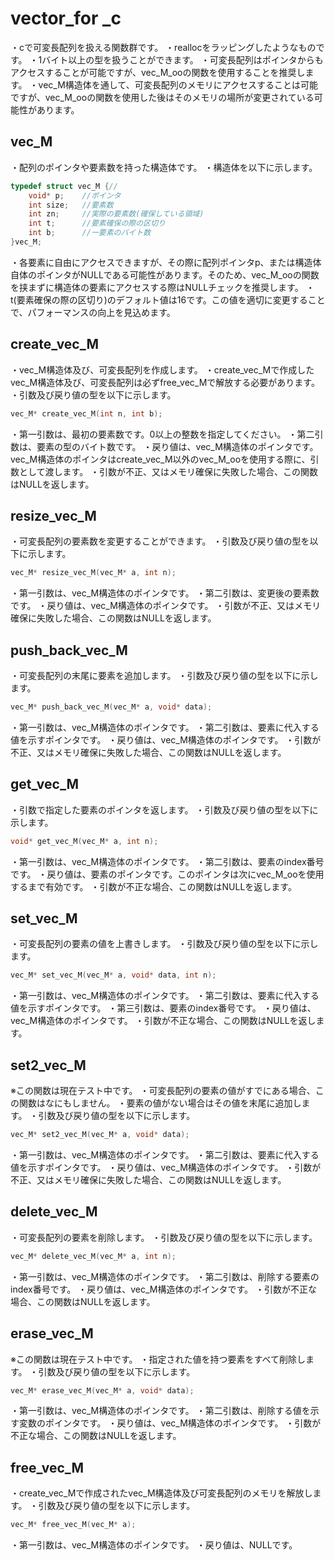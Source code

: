 # vector_for _c
・cで可変長配列を扱える関数群です。
・reallocをラッピングしたようなものです。
・1バイト以上の型を扱うことができます。
・可変長配列はポインタからもアクセスすることが可能ですが、vec_M_ooの関数を使用することを推奨します。
・vec_M構造体を通して、可変長配列のメモリにアクセスすることは可能ですが、vec_M_ooの関数を使用した後はそのメモリの場所が変更されている可能性があります。

## vec_M
・配列のポインタや要素数を持った構造体です。
・構造体を以下に示します。
```c
typedef struct vec_M {//
	void* p;	//ポインタ
	int size;	//要素数
	int zn;		//実際の要素数(確保している領域)
	int t;		//要素確保の際の区切り
	int b;		//一要素のバイト数
}vec_M;
```
・各要素に自由にアクセスできますが、その際に配列ポインタp、または構造体自体のポインタがNULLである可能性があります。そのため、vec_M_ooの関数を挟まずに構造体の要素にアクセスする際はNULLチェックを推奨します。
・t(要素確保の際の区切り)のデフォルト値は16です。この値を適切に変更することで、パフォーマンスの向上を見込めます。

## create_vec_M
・vec_M構造体及び、可変長配列を作成します。
・create_vec_Mで作成したvec_M構造体及び、可変長配列は必ずfree_vec_Mで解放する必要があります。
・引数及び戻り値の型を以下に示します。
```c
vec_M* create_vec_M(int n, int b);
```
・第一引数は、最初の要素数です。0以上の整数を指定してください。
・第二引数は、要素の型のバイト数です。
・戻り値は、vec_M構造体のポインタです。vec_M構造体のポインタはcreate_vec_M以外のvec_M_ooを使用する際に、引数として渡します。
・引数が不正、又はメモリ確保に失敗した場合、この関数はNULLを返します。

## resize_vec_M
・可変長配列の要素数を変更することができます。
・引数及び戻り値の型を以下に示します。
```c
vec_M* resize_vec_M(vec_M* a, int n);
```
・第一引数は、vec_M構造体のポインタです。
・第二引数は、変更後の要素数です。
・戻り値は、vec_M構造体のポインタです。
・引数が不正、又はメモリ確保に失敗した場合、この関数はNULLを返します。

## push_back_vec_M
・可変長配列の末尾に要素を追加します。
・引数及び戻り値の型を以下に示します。
```c
vec_M* push_back_vec_M(vec_M* a, void* data);
```
・第一引数は、vec_M構造体のポインタです。
・第二引数は、要素に代入する値を示すポインタです。
・戻り値は、vec_M構造体のポインタです。
・引数が不正、又はメモリ確保に失敗した場合、この関数はNULLを返します。

## get_vec_M
・引数で指定した要素のポインタを返します。
・引数及び戻り値の型を以下に示します。
```c
void* get_vec_M(vec_M* a, int n);
```
・第一引数は、vec_M構造体のポインタです。
・第二引数は、要素のindex番号です。
・戻り値は、要素のポインタです。このポインタは次にvec_M_ooを使用するまで有効です。
・引数が不正な場合、この関数はNULLを返します。

## set_vec_M
・可変長配列の要素の値を上書きします。
・引数及び戻り値の型を以下に示します。
```c
vec_M* set_vec_M(vec_M* a, void* data, int n);
```
・第一引数は、vec_M構造体のポインタです。
・第二引数は、要素に代入する値を示すポインタです。
・第三引数は、要素のindex番号です。
・戻り値は、vec_M構造体のポインタです。
・引数が不正な場合、この関数はNULLを返します。

## set2_vec_M
※この関数は現在テスト中です。
・可変長配列の要素の値がすでにある場合、この関数はなにもしません。
・要素の値がない場合はその値を末尾に追加します。
・引数及び戻り値の型を以下に示します。
```c
vec_M* set2_vec_M(vec_M* a, void* data);
```
・第一引数は、vec_M構造体のポインタです。
・第二引数は、要素に代入する値を示すポインタです。
・戻り値は、vec_M構造体のポインタです。
・引数が不正、又はメモリ確保に失敗した場合、この関数はNULLを返します。

## delete_vec_M
・可変長配列の要素を削除します。
・引数及び戻り値の型を以下に示します。
```c
vec_M* delete_vec_M(vec_M* a, int n);
```
・第一引数は、vec_M構造体のポインタです。
・第二引数は、削除する要素のindex番号です。
・戻り値は、vec_M構造体のポインタです。
・引数が不正な場合、この関数はNULLを返します。

## erase_vec_M
※この関数は現在テスト中です。
・指定された値を持つ要素をすべて削除します。
・引数及び戻り値の型を以下に示します。
```c
vec_M* erase_vec_M(vec_M* a, void* data);
```
・第一引数は、vec_M構造体のポインタです。
・第二引数は、削除する値を示す変数のポインタです。
・戻り値は、vec_M構造体のポインタです。
・引数が不正な場合、この関数はNULLを返します。

## free_vec_M
・create_vec_Mで作成されたvec_M構造体及び可変長配列のメモリを解放します。
・引数及び戻り値の型を以下に示します。
```c
vec_M* free_vec_M(vec_M* a);
```
・第一引数は、vec_M構造体のポインタです。
・戻り値は、NULLです。